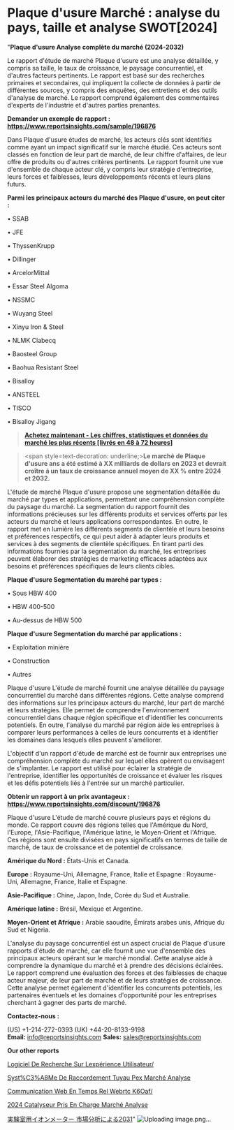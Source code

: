 # Plaque d'usure Marché : analyse du pays, taille et analyse SWOT[2024]

"<strong>Plaque d'usure Analyse complète du marché (2024-2032)</strong>

Le rapport d'étude de marché Plaque d'usure est une analyse détaillée, y compris sa taille, le taux de croissance, le paysage concurrentiel, et d'autres facteurs pertinents. Le rapport est basé sur des recherches primaires et secondaires, qui impliquent la collecte de données à partir de différentes sources, y compris des enquêtes, des entretiens et des outils d'analyse de marché. Le rapport comprend également des commentaires d'experts de l'industrie et d'autres parties prenantes.

<strong>Demander un exemple de rapport : </strong><strong><a href=https://www.reportsinsights.com/sample/196876>https://www.reportsinsights.com/sample/196876</a></strong>

Dans Plaque d'usure études de marché, les acteurs clés sont identifiés comme ayant un impact significatif sur le marché étudié. Ces acteurs sont classés en fonction de leur part de marché, de leur chiffre d'affaires, de leur offre de produits ou d'autres critères pertinents. Le rapport fournit une vue d'ensemble de chaque acteur clé, y compris leur stratégie d'entreprise, leurs forces et faiblesses, leurs développements récents et leurs plans futurs.

<strong>Parmi les principaux acteurs du marché des Plaque d'usure, on peut citer :</strong>

• SSAB

• JFE

• ThyssenKrupp

• Dillinger

• ArcelorMittal

• Essar Steel Algoma

• NSSMC

• Wuyang Steel

• Xinyu Iron & Steel

• NLMK Clabecq

• Baosteel Group

• Baohua Resistant Steel

• Bisalloy

• ANSTEEL

• TISCO

• Bisalloy Jigang

<blockquote><a href=https://reportsinsights.com/buynow/196876><span style=text-decoration: underline;><strong>Achetez maintenant - Les chiffres, statistiques et données du marché les plus récents [livrés en 48 à 72 heures]</strong></span></a></blockquote>
<blockquote>
<div class=group w-full text-gray-800 dark:text-gray-100 border-b border-black/10 dark:border-gray-900/50 bg-gray-50 dark:bg-[#444654]>
<div class=flex p-4 gap-4 text-base md:gap-6 md:max-w-2xl lg:max-w-xl xl:max-w-3xl md:py-6 lg:px-0 m-auto>
<div class=relative flex flex-col w-[calc(100%-50px)] gap-1 md:gap-3 lg:w-[calc(100%-115px)]>
<div class=flex flex-grow flex-col gap-3>
<div class=min-h-[20px] flex flex-col items-start gap-4 whitespace-pre-wrap break-words>
<div class=result-streaming markdown prose w-full break-words dark:prose-invert light>

<span style=text-decoration: underline;><strong>Le marché de Plaque d'usure ans a été estimé à XX milliards de dollars en 2023 et devrait croître à un taux de croissance annuel moyen de XX % entre 2024 et 2032.</strong></span>

</div>
</div>
</div>
</div>
</div>
</div></blockquote>
L'étude de marché Plaque d'usure propose une segmentation détaillée du marché par types et applications, permettant une compréhension complète du paysage du marché. La segmentation du rapport fournit des informations précieuses sur les différents produits et services offerts par les acteurs du marché et leurs applications correspondantes. En outre, le rapport met en lumière les différents segments de clientèle et leurs besoins et préférences respectifs, ce qui peut aider à adapter leurs produits et services à des segments de clientèle spécifiques. En tirant parti des informations fournies par la segmentation du marché, les entreprises peuvent élaborer des stratégies de marketing efficaces adaptées aux besoins et préférences spécifiques de leurs clients cibles.

<strong>Plaque d'usure Segmentation du marché par types :</strong>

• Sous HBW 400

• HBW 400-500

• Au-dessus de HBW 500

<strong>Plaque d'usure Segmentation du marché par applications :</strong>

• Exploitation minière

• Construction

• Autres

Plaque d'usure L'étude de marché fournit une analyse détaillée du paysage concurrentiel du marché dans différentes régions. Cette analyse comprend des informations sur les principaux acteurs du marché, leur part de marché et leurs stratégies. Elle permet de comprendre l'environnement concurrentiel dans chaque région spécifique et d'identifier les concurrents potentiels. En outre, l'analyse du marché par région aide les entreprises à comparer leurs performances à celles de leurs concurrents et à identifier les domaines dans lesquels elles peuvent s'améliorer.

L'objectif d'un rapport d'étude de marché est de fournir aux entreprises une compréhension complète du marché sur lequel elles opèrent ou envisagent de s'implanter. Le rapport est utilisé pour éclairer la stratégie de l'entreprise, identifier les opportunités de croissance et évaluer les risques et les défis potentiels liés à l'entrée sur un marché particulier.

<strong>Obtenir un rapport à un prix avantageux : <a href=https://www.reportsinsights.com/discount/196876>https://www.reportsinsights.com/discount/196876</a></strong>

Plaque d'usure L'étude de marché couvre plusieurs pays et régions du monde. Ce rapport couvre des régions telles que l'Amérique du Nord, l'Europe, l'Asie-Pacifique, l'Amérique latine, le Moyen-Orient et l'Afrique. Ces régions sont ensuite divisées en pays significatifs en termes de taille de marché, de taux de croissance et de potentiel de croissance.

<strong>Amérique du Nord :</strong> États-Unis et Canada.

<strong>Europe :</strong> Royaume-Uni, Allemagne, France, Italie et Espagne : Royaume-Uni, Allemagne, France, Italie et Espagne.

<strong>Asie-Pacifique :</strong> Chine, Japon, Inde, Corée du Sud et Australie.

<strong>Amérique latine :</strong> Brésil, Mexique et Argentine.

<strong>Moyen-Orient et Afrique :</strong> Arabie saoudite, Émirats arabes unis, Afrique du Sud et Nigeria.

L'analyse du paysage concurrentiel est un aspect crucial de Plaque d'usure rapports d'étude de marché, car elle fournit une vue d'ensemble des principaux acteurs opérant sur le marché mondial. Cette analyse aide à comprendre la dynamique du marché et à prendre des décisions éclairées. Le rapport comprend une évaluation des forces et des faiblesses de chaque acteur majeur, de leur part de marché et de leurs stratégies de croissance. Cette analyse permet également d'identifier les concurrents potentiels, les partenaires éventuels et les domaines d'opportunité pour les entreprises cherchant à gagner des parts de marché.

<strong>Contactez-nous :</strong>

(US) +1-214-272-0393
(UK) +44-20-8133-9198
<strong>Email:</strong> <a>info@reportsinsights.com</a>
<strong>Sales:</strong> <a>sales@reportsinsights.com</a>

<strong>Our other reports</strong>

<a href=https://fr.linkedin.com/pulse/logiciel-de-recherche-sur-lexpérience-utilisateur/>Logiciel De Recherche Sur Lexpérience Utilisateur/</a>

<a href=https://www.linkedin.com/pulse/syst%C3%A8me-de-raccordement-tuyau-pex-march%C3%A9-perspectives-gw6gc/>Syst%C3%A8Me De Raccordement Tuyau Pex Marché Analyse</a>

<a href=https://www.linkedin.com/pulse/communication-web-en-temps-r%C3%A9el-webrtc-k6oaf/>Communication Web En Temps Rel Webrtc K6Oaf/</a>

<a href=https://www.linkedin.com/pulse/2024-catalyseur-pris-en-charge-march%C3%A9-segmentation-ubcjc/>2024 Catalyseur Pris En Charge Marché Analyse</a>

<a href=https://www.linkedin.com/pulse/実験室用イオンメーター-市場types別エンドユーザー別の新しい分析レポート-community-market-research/>実験室用イオンメーター 市場分析による2031</a>"
![Uploading image.png…]()
